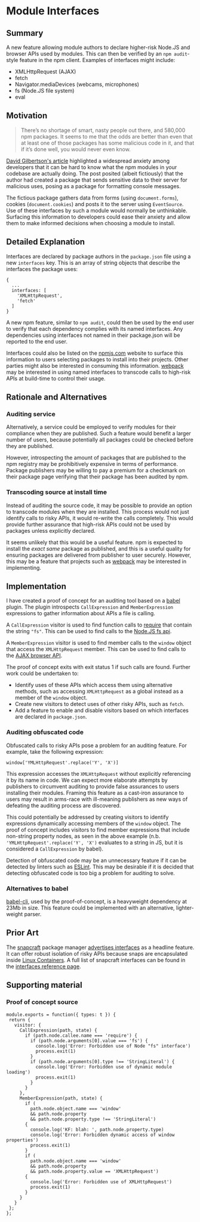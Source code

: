 # Module Interfaces

## Summary

A new feature allowing module authors to declare higher-risk Node.JS and browser APIs used by modules. This can then be verified by an `npm audit`-style feature in the npm client. Examples of interfaces might include:

- XMLHttpRequest (AJAX)
- fetch
- Navigator.mediaDevices (webcams, microphones)
- fs (Node.JS file system)
- eval

## Motivation

> There’s no shortage of smart, nasty people out there, and 580,000 npm packages. It seems to me that the odds are better than even that at least one of those packages has some malicious code in it, and that if it’s done well, you would never even know.

[David Gilbertson's article](https://hackernoon.com/im-harvesting-credit-card-numbers-and-passwords-from-your-site-here-s-how-9a8cb347c5b5) highlighted a widespread anxiety among developers that it can be hard to know what the npm modules in your codebase are actually doing. The post posited (albeit fictiously) that the author had created a package that sends sensitive data to their server for malicious uses, posing as a package for formatting console messages.

The fictious package gathers data from forms (using `document.forms`), cookies (`document.cookies`) and posts it to the server using `EventSource`. Use of these interfaces by such a module would normally be unthinkable. Surfacing this information to developers could ease their anxiety and allow them to make informed decisions when choosing a module to install.

## Detailed Explanation

Interfaces are declared by package authors in the `package.json` file using a new `interfaces` key. This is an array of string objects that describe the interfaces the package uses:

```
{
  ...
  interfaces: [
    'XMLHttpRequest',
    'fetch'
  ]
}
```

A new npm feature, similar to `npm audit`, could then be used by the end user to verify that each dependency complies with its named interfaces. Any dependencies using interfaces not named in their package.json will be reported to the end user.

Interfaces could also be listed on the [npmjs.com](http://npmjs.com) website to surface this information to users selecting packages to install into their projects. Other parties might also be interested in consuming this information. [webpack](https://webpack.js.org/) may be interested in using named interfaces to transcode calls to high-risk APIs at build-time to control their usage.

## Rationale and Alternatives

### Auditing service

Alternatively, a service could be employed to verify modules for their compliance when they are published. Such a feature would benefit a larger number of users, because potentially all packages could be checked before they are published.

However, introspecting the amount of packages that are published to the npm registry may be prohibitively expensive in terms of performance. Package publishers may be willing to pay a premium for a checkmark on their package page verifying that their package has been audited by npm.

### Transcoding source at install time

Instead of auditing the source code, it may be possible to provide an option to transcode modules when they are installed. This process would not just identify calls to risky APIs, it would re-write the calls completely. This would provide further assurance that high-risk APIs could not be used by packages unless explicitly declared.

It seems unlikely that this would be a useful feature. npm is expected to install the _exact same_ package as published, and this is a useful quality for ensuring packages are delivered from publisher to user securely. However, this may be a feature that projects such as [webpack](https://webpack.js.org/) may be interested in implementing.

## Implementation

I have created a proof of concept for an auditing tool based on a [babel](https://babeljs.io/) plugin. The plugin introspects `CallExpression` and `MemberExpression` expressions to gather information about APIs a file is calling.

A `CallExpression` visitor is used to find function calls to [require](https://nodejs.org/api/modules.html#modules_require) that contain the string `"fs"`. This can be used to find calls to the [Node.JS fs api](https://nodejs.org/api/fs.html).

A `MemberExpression` visitor is used to find member calls to the `window` object that access the `XMLHttpRequest` member. This can be used to find calls to the [AJAX browser API](https://developer.mozilla.org/en-US/docs/Web/Guide/AJAX).

The proof of concept exits with exit status 1 if such calls are found. Further work could be undertaken to:

- Identify uses of these APIs which access them using alternative methods, such as accessing `XMLHttpRequest` as a global instead as a member of the `window` object.
- Create new visitors to detect uses of other risky APIs, such as `fetch`.
- Add a feature to enable and disable visitors based on which interfaces are declared in `package.json`.

### Auditing obfuscated code

Obfuscated calls to risky APIs pose a problem for an auditing feature. For example, take the following expression:

`window['YMLHttpRequest'.replace('Y', 'X')]`

This expression accesses the `XMLHttpRequest` without explicitly referencing it by its name in code. We can expect more elaborate attempts by publishers to circumvent auditing to provide false assurances to users installing their modules. Framing this feature as a cast-iron assurance to users may result in arms-race with ill-meaning publishers as new ways of defeating the auditing process are discovered.

This could potentially be addressed by creating visitors to identify expressions dynamically accessing members of the `window` object. The proof of concept includes visitors to find member expressions that include non-string property nodes, as seen in the above example (n.b. `'YMLHttpRequest'.replace('Y', 'X')` evaluates to a string in JS, but it is considered a `CallExpression` by babel).

Detection of obfuscated code may be an unnecessary feature if it can be detected by linters such as [ESLint](https://eslint.org/). This may be desirable if it is decided that detecting obfuscated code is too big a problem for auditing to solve.

### Alternatives to babel
[babel-cli](https://www.npmjs.com/package/babel-cli), used by the proof-of-concept, is a heavyweight dependency at 23Mb in size. This feature could be implemented with an alternative, lighter-weight parser.

## Prior Art

The [snapcraft](https://snapcraft.io/) package manager [advertises interfaces](https://docs.snapcraft.io/core/interfaces) as a headline feature. It can offer robust isolation of risky APIs because snaps are encapsulated inside [Linux Containers](https://en.wikipedia.org/wiki/LXC). A full list of snapcraft interfaces can be found in the [interfaces reference page](https://docs.snapcraft.io/reference/interfaces).

## Supporting material
### Proof of concept source

```
module.exports = function({ types: t }) {
 return {
   visitor: {
     CallExpression(path, state) {
       if (path.node.callee.name === 'require') {
         if (path.node.arguments[0].value === 'fs') {
           console.log('Error: Forbidden use of Node "fs" interface')
           process.exit(1)
         }
         if (path.node.arguments[0].type !== 'StringLiteral') {
           console.log('Error: Forbidden use of dynamic module loading')
           process.exit(1)
         }
       }
     },
     MemberExpression(path, state) {
       if (
         path.node.object.name === 'window'
         && path.node.property
         && path.node.property.type !== 'StringLiteral')
       {
         console.log('KF: blah: ', path.node.property.type)
         console.log('Error: Forbidden dynamic access of window properties')
         process.exit(1)
       }
       if (
         path.node.object.name === 'window'
         && path.node.property
         && path.node.property.value == 'XMLHttpRequest')
       {
         console.log('Error: Forbidden use of XMLHttpRequest')
         process.exit(1)
       }
     }
   }
 };
};
```
